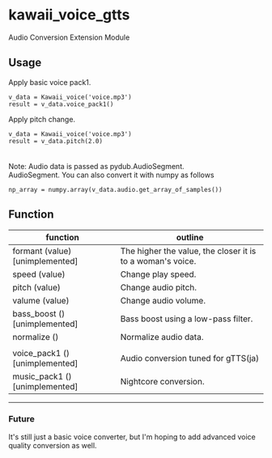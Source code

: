# kawaii_voice_gtts  
Audio Conversion Extension Module  

## Usage  
Apply basic voice pack1.
```
v_data = Kawaii_voice('voice.mp3')  
result = v_data.voice_pack1()
```
Apply pitch change.
```
v_data = Kawaii_voice('voice.mp3')  
result = v_data.pitch(2.0)
```  
　  
Note: Audio data is passed as pydub.AudioSegment.  
AudioSegment. You can also convert it with numpy as follows  
```
np_array = numpy.array(v_data.audio.get_array_of_samples())
```

## Function
| function | outline |
--- | ---
| formant (value) \[unimplemented\] | The higher the value, the closer it is to a woman's voice. |
| speed (value) | Change play speed. |
| pitch (value) | Change audio pitch. |
| valume (value) | Change audio volume. |
| bass_boost () \[unimplemented\] | Bass boost using a low-pass filter. |
| normalize () | Normalize audio data. |
|||
| voice_pack1 () \[unimplemented\] | Audio conversion tuned for gTTS(ja) |
| music_pack1 () \[unimplemented\] | Nightcore conversion. |

---
### Future  
It's still just a basic voice converter, but I'm hoping to add advanced voice quality conversion as well.
